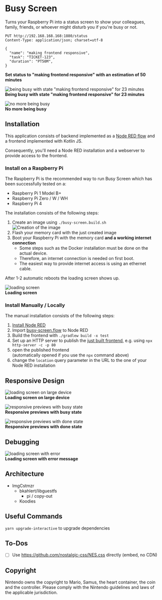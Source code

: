# Busy Screen

Turns your Raspberry Pi into a status screen to show your colleagues, family, friends, or whoever might disturb you if you're busy or not.

```shell
PUT http://192.168.168.168:1880/status
Content-Type: application/json; charset=utf-8

{
  "name": "making frontend responsive",
  "task": "TICKET-123",
  "duration": "PT50M",
}
```

**Set status to "making frontend responsive" with an estimation of 50 minutes**

![being busy with state "making frontend responsive" for 23 minutes](docs/busy.gif)  
**Being busy with state "making frontend responsive" for 23 minutes**

![no more being busy](docs/done.gif)  
**No more being busy**

## Installation

This application consists of backend implemented as a [Node RED flow](busy-screen.flow) and a frontend implemented with Kotlin JS.

Consequently, you'll need a Node RED installation and a webserver to provide access to the frontend.

### Install on a Raspberry Pi

The Raspberry Pi is the recommended way to run Busy Screen which has been successfully tested on a:

- Raspberry Pi 1 Model B+
- Raspberry Pi Zero / W / WH
- Raspberry Pi 4

The installation consists of the following steps:

1) Create an image using `./busy-screen.build.sh`  
   ![Creation of the image](docs/installation.png)
2) Flash your memory card with the just created image
3) Boot your Raspberry Pi with the memory card **and a working internet connection**
    - Some steps such as the Docker installation must be done on the actual device.
    - Therefore, an internet connection is needed on first boot.
    - The easiest way to provide internet access is using an ethernet cable.

After 1-2 automatic reboots the loading screen shows up.

![loading screen](docs/loading-small.gif)  
**Loading screen**

### Install Manually / Locally

The manual installation consists of the following steps:

1) [Install Node RED](https://nodered.org/docs/getting-started/)
2) Import [busy-screen.flow](busy-screen.flow) to Node RED
3) Build the frontend with `./gradlew build -x test`
4) Set up an HTTP server to publish the [just built frontend](build/distributions), e.g. using `npx http-server -c -p 80`
5) open the published frontend  
   (automatically opened if you use the `npx` command above)
6) change the `location` query parameter in the URL to the one of your Node RED installation

## Responsive Design

![loading screen on large device](docs/loading-large.gif)  
**Loading screen on large device**

![responsive previews with busy state](docs/responsive-busy.jpg)  
**Responsive previews with busy state**

![responsive previews with done state](docs/responsive-done.jpg)  
**Responsive previews with done state**

## Debugging

![loading screen with error](docs/loading-error.gif)  
**Loading screen with error message**

## Architecture

- ImgCstmzr
    - bkahlert/libguestfs
        - pi / copy-out
    - Koodies

## Useful Commands

`yarn upgrade-interactive` to upgrade dependencies

## To-Dos

- [ ] Use https://github.com/nostalgic-css/NES.css directly (embed, no CDN)

## Copyright

Nintendo owns the copyright to Mario, Samus, the heart container, the coin and the controller. Please comply with the Nintendo guidelines and laws of the
applicable jurisdiction.
